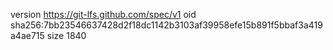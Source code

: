 version https://git-lfs.github.com/spec/v1
oid sha256:7bb23546637428d2f18dc1142b3103af39958efe15b891f5bbaf3a419a4ae715
size 1840
